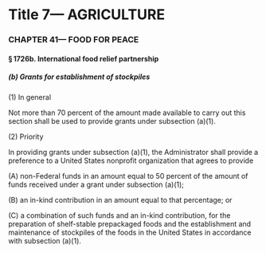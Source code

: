 
# Title 7— AGRICULTURE
### CHAPTER 41— FOOD FOR PEACE
#### § 1726b. International food relief partnership
##### (b) Grants for establishment of stockpiles

(1) In general

Not more than 70 percent of the amount made available to carry out this section shall be used to provide grants under subsection (a)(1).

(2) Priority

In providing grants under subsection (a)(1), the Administrator shall provide a preference to a United States nonprofit organization that agrees to provide

(A) non-Federal funds in an amount equal to 50 percent of the amount of funds received under a grant under subsection (a)(1);

(B) an in-kind contribution in an amount equal to that percentage; or

(C) a combination of such funds and an in-kind contribution, for the preparation of shelf-stable prepackaged foods and the establishment and maintenance of stockpiles of the foods in the United States in accordance with subsection (a)(1).
